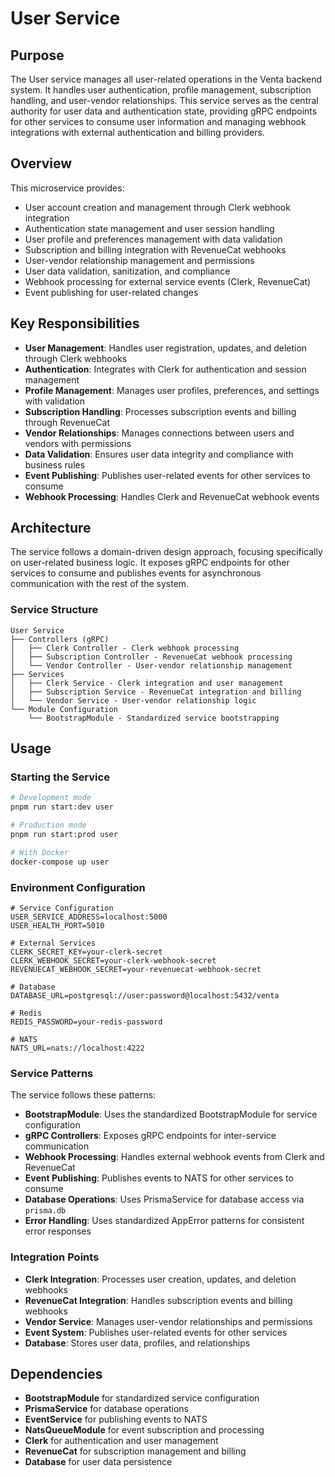 # User Service

## Purpose

The User service manages all user-related operations in the Venta backend system. It handles user authentication, profile management, subscription handling, and user-vendor relationships. This service serves as the central authority for user data and authentication state, providing gRPC endpoints for other services to consume user information and managing webhook integrations with external authentication and billing providers.

## Overview

This microservice provides:
- User account creation and management through Clerk webhook integration
- Authentication state management and user session handling
- User profile and preferences management with data validation
- Subscription and billing integration with RevenueCat webhooks
- User-vendor relationship management and permissions
- User data validation, sanitization, and compliance
- Webhook processing for external service events (Clerk, RevenueCat)
- Event publishing for user-related changes

## Key Responsibilities

- **User Management**: Handles user registration, updates, and deletion through Clerk webhooks
- **Authentication**: Integrates with Clerk for authentication and session management
- **Profile Management**: Manages user profiles, preferences, and settings with validation
- **Subscription Handling**: Processes subscription events and billing through RevenueCat
- **Vendor Relationships**: Manages connections between users and vendors with permissions
- **Data Validation**: Ensures user data integrity and compliance with business rules
- **Event Publishing**: Publishes user-related events for other services to consume
- **Webhook Processing**: Handles Clerk and RevenueCat webhook events

## Architecture

The service follows a domain-driven design approach, focusing specifically on user-related business logic. It exposes gRPC endpoints for other services to consume and publishes events for asynchronous communication with the rest of the system.

### Service Structure

```
User Service
├── Controllers (gRPC)
│   ├── Clerk Controller - Clerk webhook processing
│   ├── Subscription Controller - RevenueCat webhook processing
│   └── Vendor Controller - User-vendor relationship management
├── Services
│   ├── Clerk Service - Clerk integration and user management
│   ├── Subscription Service - RevenueCat integration and billing
│   └── Vendor Service - User-vendor relationship logic
└── Module Configuration
    └── BootstrapModule - Standardized service bootstrapping
```

## Usage

### Starting the Service

```bash
# Development mode
pnpm run start:dev user

# Production mode
pnpm run start:prod user

# With Docker
docker-compose up user
```

### Environment Configuration

```env
# Service Configuration
USER_SERVICE_ADDRESS=localhost:5000
USER_HEALTH_PORT=5010

# External Services
CLERK_SECRET_KEY=your-clerk-secret
CLERK_WEBHOOK_SECRET=your-clerk-webhook-secret
REVENUECAT_WEBHOOK_SECRET=your-revenuecat-webhook-secret

# Database
DATABASE_URL=postgresql://user:password@localhost:5432/venta

# Redis
REDIS_PASSWORD=your-redis-password

# NATS
NATS_URL=nats://localhost:4222
```

### Service Patterns

The service follows these patterns:

- **BootstrapModule**: Uses the standardized BootstrapModule for service configuration
- **gRPC Controllers**: Exposes gRPC endpoints for inter-service communication
- **Webhook Processing**: Handles external webhook events from Clerk and RevenueCat
- **Event Publishing**: Publishes events to NATS for other services to consume
- **Database Operations**: Uses PrismaService for database access via `prisma.db`
- **Error Handling**: Uses standardized AppError patterns for consistent error responses

### Integration Points

- **Clerk Integration**: Processes user creation, updates, and deletion webhooks
- **RevenueCat Integration**: Handles subscription events and billing webhooks
- **Vendor Service**: Manages user-vendor relationships and permissions
- **Event System**: Publishes user-related events for other services
- **Database**: Stores user data, profiles, and relationships

## Dependencies

- **BootstrapModule** for standardized service configuration
- **PrismaService** for database operations
- **EventService** for publishing events to NATS
- **NatsQueueModule** for event subscription and processing
- **Clerk** for authentication and user management
- **RevenueCat** for subscription management and billing
- **Database** for user data persistence
